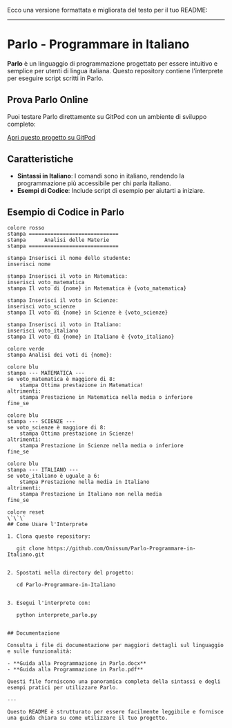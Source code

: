Ecco una versione formattata e migliorata del testo per il tuo README:

---

# Parlo - Programmare in Italiano

**Parlo** è un linguaggio di programmazione progettato per essere intuitivo e semplice per utenti di lingua italiana. Questo repository contiene l'interprete per eseguire script scritti in Parlo.

## Prova Parlo Online

Puoi testare Parlo direttamente su GitPod con un ambiente di sviluppo completo:

[Apri questo progetto su GitPod](https://gitpod.io/#https://github.com/Onissum/Parlo-Programmare-in-Italiano)

## Caratteristiche

- **Sintassi in Italiano**: I comandi sono in italiano, rendendo la programmazione più accessibile per chi parla italiano.
- **Esempi di Codice**: Include script di esempio per aiutarti a iniziare.

## Esempio di Codice in Parlo

```parlo
colore rosso
stampa =============================
stampa      Analisi delle Materie    
stampa =============================

stampa Inserisci il nome dello studente:
inserisci nome

stampa Inserisci il voto in Matematica:
inserisci voto_matematica
stampa Il voto di {nome} in Matematica è {voto_matematica}

stampa Inserisci il voto in Scienze:
inserisci voto_scienze
stampa Il voto di {nome} in Scienze è {voto_scienze}

stampa Inserisci il voto in Italiano:
inserisci voto_italiano
stampa Il voto di {nome} in Italiano è {voto_italiano}

colore verde
stampa Analisi dei voti di {nome}:

colore blu
stampa --- MATEMATICA ---
se voto_matematica è maggiore di 8:
    stampa Ottima prestazione in Matematica!
altrimenti:
    stampa Prestazione in Matematica nella media o inferiore
fine_se

colore blu
stampa --- SCIENZE ---
se voto_scienze è maggiore di 8:
    stampa Ottima prestazione in Scienze!
altrimenti:
    stampa Prestazione in Scienze nella media o inferiore
fine_se

colore blu
stampa --- ITALIANO ---
se voto_italiano è uguale a 6:
    stampa Prestazione nella media in Italiano
altrimenti:
    stampa Prestazione in Italiano non nella media
fine_se

colore reset
\`\`\`
## Come Usare l'Interprete

1. Clona questo repository:
   
   git clone https://github.com/Onissum/Parlo-Programmare-in-Italiano.git
   

2. Spostati nella directory del progetto:
   
   cd Parlo-Programmare-in-Italiano
   

3. Esegui l'interprete con:
   
   python interprete_parlo.py
   

## Documentazione

Consulta i file di documentazione per maggiori dettagli sul linguaggio e sulle funzionalità:

- **Guida alla Programmazione in Parlo.docx**
- **Guida alla Programmazione in Parlo.pdf**

Questi file forniscono una panoramica completa della sintassi e degli esempi pratici per utilizzare Parlo.

---

Questo README è strutturato per essere facilmente leggibile e fornisce una guida chiara su come utilizzare il tuo progetto.
